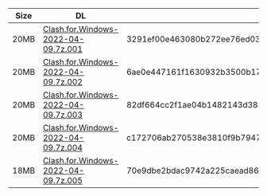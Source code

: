 |    Size   |     DL  | sha512sum |
|  ---  |  ---  |  ---  |
| 20MB | [Clash.for.Windows-2022-04-09.7z.001](https://cdn.jsdelivr.net/gh/appleians/cfw_m1@main/Clash.for.Windows-2022-04-09.7z.001) | 3291ef00e463080b272ee76ed03d3ad3cb539cba87e05998bc29c4985b5588daa77aeda24c38b88c645dbd81bed1c1a9cd3b02219efb83d2af3bd318f33e65cd |
| 20MB | [Clash.for.Windows-2022-04-09.7z.002](https://cdn.jsdelivr.net/gh/appleians/cfw_m1@main/Clash.for.Windows-2022-04-09.7z.002) | 6ae0e447161f1630932b3500b17f32d970d07f2dcb803d6aa7e354cbfb9adb0c8ae0217d88ff61e432e4b8a91c8cbe2430d6d4f562b8f87acd267095572f09d8 |
| 20MB | [Clash.for.Windows-2022-04-09.7z.003](https://cdn.jsdelivr.net/gh/appleians/cfw_m1@main/Clash.for.Windows-2022-04-09.7z.003) | 82df664cc2f1ae04b1482143d3896247003c6fead733e779cf2ff40783ca429da8e40af5ae4016ba99d84a3063722c2855462afa9710a7267bade5c469b341e6 |
| 20MB | [Clash.for.Windows-2022-04-09.7z.004](https://cdn.jsdelivr.net/gh/appleians/cfw_m1@main/Clash.for.Windows-2022-04-09.7z.004) | c172706ab270538e3810f9b79475ade8d1a54d5b65d63cbd67061e719c8e3f1984cdb8e018dcb0c1a55635bd8a76d1fb534a6fc386831393c2934b7493e4b211 |
| 18MB | [Clash.for.Windows-2022-04-09.7z.005](https://cdn.jsdelivr.net/gh/appleians/cfw_m1@main/Clash.for.Windows-2022-04-09.7z.005) | 70e9dbe2bdac9742a225caead867fb530541a6f6d75b296cd6d9feb471e419bdb4d24ef97505a762d226f22267c77e59cbb7837dca672e4e157394517dd5e93e |
